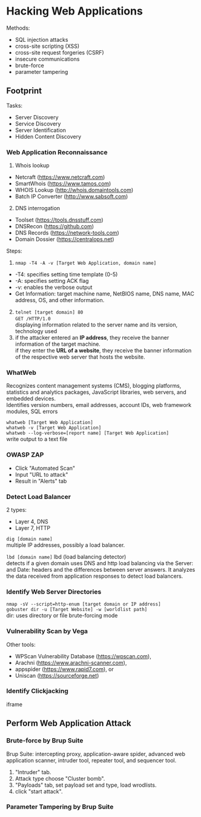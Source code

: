 # Hacking Web Applications

Methods:
- SQL injection attacks
- cross-site scripting (XSS)
- cross-site request forgeries (CSRF)
- insecure communications
- brute-force
- parameter tampering

## Footprint
Tasks:
- Server Discovery
- Service Discovery
- Server Identification
- Hidden Content Discovery

### Web Application Reconnaissance
1. Whois lookup
  - Netcraft (https://www.netcraft.com)
  - SmartWhois (https://www.tamos.com)
  - WHOIS Lookup (http://whois.domaintools.com)
  - Batch IP Converter (http://www.sabsoft.com) 
2. DNS interrogation
  - Toolset (https://tools.dnsstuff.com)
  - DNSRecon (https://github.com)
  - DNS Records (https://network-tools.com)
  - Domain Dossier (https://centralops.net)

Steps:
1. ``` nmap -T4 -A -v [Target Web Application, domain name] ```
  - -T4: specifies setting time template (0-5)
  - -A: specifies setting ACK flag
  - -v: enables the verbose output
  - Get Information: target machine name, NetBIOS name, DNS name, MAC address, OS, and other information.
2. ``` telnet [target domain] 80 ```\
   ``` GET /HTTP/1.0 ```\
    displaying information related to the server name and its version, technology used
3. if the attacker entered an **IP address**, they receive the banner information of the target machine.\
   if they enter the **URL of a website**, they receive the banner information of the respective web server that hosts the website.

### WhatWeb
Recognizes content management systems (CMS), blogging platforms, statistics and analytics packages, JavaScript libraries, web servers, and embedded devices.\
Identifies version numbers, email addresses, account IDs, web framework modules, SQL errors

``` whatweb [Target Web Application] ```\
``` whatweb -v [Target Web Application] ```\
``` whatweb --log-verbose=[report name] [Target Web Application] ```\
write output to a text file

### OWASP ZAP
- Click "Automated Scan"
- Input "URL to attack"
- Result in "Alerts" tab

### Detect Load Balancer
2 types:
- Layer 4, DNS
- Layer 7, HTTP

``` dig [domain name] ```\
multiple IP addresses, possibly a load balancer.

``` lbd [domain name] ``` lbd (load balancing detector)\
detects if a given domain uses DNS and http load balancing via the Server: and Date: headers and the differences between server answers. It analyzes the data received from application responses to detect load balancers.

### Identify Web Server Directories
``` nmap -sV --script=http-enum [target domain or IP address] ```\
``` gobuster dir -u [Target Website] -w [worldlist path] ```\
  dir: uses directory or file brute-forcing mode

### Vulnerability Scan by Vega
Other tools:
- WPScan Vulnerability Database (https://wpscan.com), 
- Arachni (https://www.arachni-scanner.com), 
- appspider (https://www.rapid7.com), or 
- Uniscan (https://sourceforge.net) 

### Identify Clickjacking
  iframe
  
## Perform Web Application Attack

### Brute-force by Brup Suite
  Brup Suite: intercepting proxy, application-aware spider, advanced web application scanner, intruder tool, repeater tool, and sequencer tool.
  
  1. "Intruder" tab.
  2. Attack type choose "Cluster bomb".
  3. "Payloads" tab, set payload set and type, load wrodlists.
  4. click "start attack".

### Parameter Tampering by Brup Suite
  
  

  
